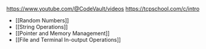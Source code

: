 
https://www.youtube.com/@CodeVault/videos
https://tcpschool.com/c/intro

- [[Random Numbers]]
- [[String Operations]]
- [[Pointer and Memory Management]]
- [[File and Terminal In-output Operations]]




